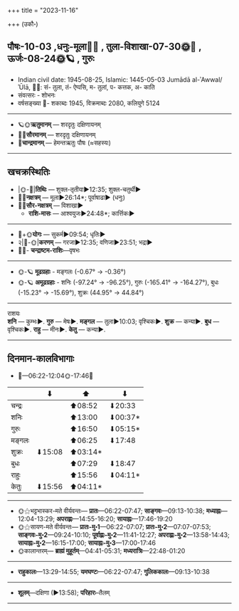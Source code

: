+++
title = "2023-11-16"

+++
(उकौ॰)
## पौषः-10-03  ,धनुः-मूला🌛🌌  ,  तुला-विशाखा-07-30🌞🌌  ,  ऊर्जः-08-24🌞🪐  , गुरुः
- Indian civil date: 1945-08-25, Islamic: 1445-05-03 Jumādā al-ʾAwwal/ʾŪlā, 🌌🌞: सं- तुला, तं- ऐप्पसि, म- तुलां, प- कत्तक, अ- काति
- संवत्सरः - शोभनः
- वर्षसङ्ख्या 🌛- शकाब्दः 1945, विक्रमाब्दः 2080, कलियुगे 5124
___________________
- 🪐🌞**ऋतुमानम्** — शरदृतुः दक्षिणायनम्
- 🌌🌞**सौरमानम्** — शरदृतुः दक्षिणायनम्
- 🌛**चान्द्रमानम्** — हेमन्तऋतुः पौषः (≈सहस्यः)
___________________


## खचक्रस्थितिः
- |🌞-🌛|**तिथिः** — शुक्ल-तृतीया►12:35; शुक्ल-चतुर्थी►  
- 🌌🌛**नक्षत्रम्** — मूला►26:14*; पूर्वाषाढा► (धनुः)  
- 🌌🌞**सौर-नक्षत्रम्** — विशाखा►  
  - **राशि-मासः** — आश्वयुजः►24:48*; कार्त्तिकः► 
___________________
- 🌛+🌞**योगः** — सुकर्म►09:54; धृतिः►  
- २|🌛-🌞|**करणम्** — गरजा►12:35; वणिजा►23:51; भद्रा►  
- 🌌🌛- **चन्द्राष्टम-राशिः**—वृषभः  
___________________
- 🌞-🪐 **मूढग्रहाः** - मङ्गलः (-0.67° → -0.36°)
- 🌞-🪐 **अमूढग्रहाः** - शनिः (-97.24° → -96.25°), गुरुः (-165.41° → -164.27°), बुधः (-15.23° → -15.69°), शुक्रः (44.95° → 44.84°)
___________________
राशयः  
**शनि** — कुम्भः►. **गुरु** — मेषः►. **मङ्गल** — तुला►10:03; वृश्चिकः►. **शुक्र** — कन्या►. **बुध** — वृश्चिकः►. **राहु** — मीनः►. **केतु** — कन्या►. 
___________________


## दिनमान-कालविभागाः
- 🌅—06:22-12:04🌞-17:46🌇  

|      |⬇     |⬆     |⬇     |
|------|-----|-----|------|
|चन्द्रः|     |⬆08:52 |⬇20:33 |
|शनिः   |     |⬆13:00 |⬇00:37*|
|गुरुः  |     |⬆16:50 |⬇05:15*|
|मङ्गलः |     |⬆06:25 |⬇17:48 |
|शुक्रः |⬇15:08 |⬆03:14*|     |
|बुधः   |     |⬆07:29 |⬇18:47 |
|राहुः  |     |⬆15:56 |⬇04:11*|
|केतुः  |⬇15:56 |⬆04:11*|     |
___________________
- 🌞⚝भट्टभास्कर-मते वीर्यवन्तः— **प्रातः**—06:22-07:47; **साङ्गवः**—09:13-10:38; **मध्याह्नः**—12:04-13:29; **अपराह्णः**—14:55-16:20; **सायाह्नः**—17:46-19:20  
- 🌞⚝सायण-मते वीर्यवन्तः— **प्रातः-मु॰1**—06:22-07:07; **प्रातः-मु॰2**—07:07-07:53; **साङ्गवः-मु॰2**—09:24-10:10; **पूर्वाह्णः-मु॰2**—11:41-12:27; **अपराह्णः-मु॰2**—13:58-14:43; **सायाह्नः-मु॰2**—16:15-17:00; **सायाह्नः-मु॰3**—17:00-17:46  
- 🌞कालान्तरम्— **ब्राह्मं मुहूर्तम्**—04:41-05:31; **मध्यरात्रिः**—22:48-01:20  
___________________
- **राहुकालः**—13:29-14:55; **यमघण्टः**—06:22-07:47; **गुलिककालः**—09:13-10:38  
___________________
- **शूलम्**—दक्षिणा (►13:58); **परिहारः**–तैलम्  
___________________
